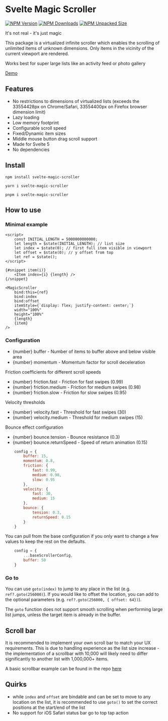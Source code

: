 # Svelte Magic Scroller

[![NPM Version](https://img.shields.io/npm/v/svelte-magic-scroller?style=flat)](https://www.npmjs.com/package/svelte-magic-scroller)
[![NPM Downloads](https://img.shields.io/npm/dm/svelte-magic-scroller)](https://www.npmjs.com/package/svelte-magic-scroller)
[![NPM Unpacked Size](https://img.shields.io/npm/unpacked-size/svelte-magic-scroller)](https://www.npmjs.com/package/svelte-magic-scroller)

It's not real - it's just magic

This package is a virtualized infinite scroller which enables the scrolling of unlimited items of unknown dimensions. Only items in the vicinity of the current viewport are rendered.

Works best for super large lists like an activity feed or photo gallery

[Demo](https://svelte-magic-scroller.pages.dev/)

## Features

- No restrictions to dimensions of virtualized lists (exceeds the 33554428px on Chrome/Safari, 33554400px on Firefox browser dimension limit)
- Lazy loading
- Low memory footprint
- Configurable scroll speed
- Fixed/Dynamic item sizes
- Middle mouse button drag scroll support
- Made for Svelte 5
- No dependencies

## Install

`npm install svelte-magic-scroller`

`yarn i svelte-magic-scroller`

`pnpm i svelte-magic-scroller`

## How to use

### Minimal example

```svelte
<script>
    const INITIAL_LENGTH = 5000000000000;
    let length = $state(INITIAL_LENGTH); // list size
    let index = $state(0); // first full item visible in viewport
    let offset = $state(0); // y offset from top
    let ref = $state();
</script>

{#snippet item(i)}
    <Item index={i} {length} />
{/snippet}

<MagicScroller
    bind:this={ref}
    bind:index
    bind:offset
    itemStyle={`display: flex; justify-content: center;`}
    width="100%"
    height="100%"
    {length}
    {item}
/>
```

### Configuration

- {number} buffer - Number of items to buffer above and below visible area
- {number} momentum - Momentum factor for scroll deceleration

Friction coefficients for different scroll speeds

- {number} friction.fast - Friction for fast swipes (0.99)
- {number} friction.medium - Friction for medium swipes (0.98)
- {number} friction.slow - Friction for slow swipes (0.95)

Velocity thresholds

- {number} velocity.fast - Threshold for fast swipes (30)
- {number} velocity.medium - Threshold for medium swipes (15)

Bounce effect configuration

- {number} bounce.tension - Bounce resistance (0.3)
- {number} bounce.returnSpeed - Speed of return animation (0.15)

```javascript
    config = {
        buffer: 15,
        momentum: 0.8,
        friction: {
            fast: 0.99,
            medium: 0.98,
            slow: 0.95
        },
        velocity: {
            fast: 30,
            medium: 15
        },
        bounce: {
            tension: 0.3,
            returnSpeed: 0.15
        }
    }
```

You can pull from the base configuration if you only want to change a few values to keep the rest on the defaults.

```javascript
    config = {
        ...baseScrollerConfig,
        buffer: 50
    }
```

### Go to

You can use `goto(index)` to jump to any place in the list (e.g. `ref?.goto(256000)`). If you would like to offset the location, you can add to the optional parameters (e.g. `ref?.goto(256000, { offset: 64})`).

The `goto` function does not support smooth scrolling when performing large list jumps, unless the target item is already in the buffer.

## Scroll bar

It is recommended to implement your own scroll bar to match your UX requirements. This is due to handling experience as the list size increase - the implementation of a scrollbar with 10,000 will likely need to differ significantly to another list with 1,000,000+ items.

A basic scrollbar example can be found in the repo [here](https://github.com/fong/svelte-magic-scroller/tree/main/src/lib/MagicScrollbar)

## Quirks

- while `index` and `offset` are bindable and can be set to move to any location on the list, it is recommended to use `goto()` to set the correct positions at the start/end of the list
- No support for iOS Safari status bar go to top tap action